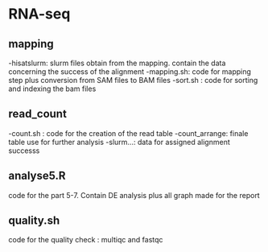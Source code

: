 # RNA-seq 

## mapping
-hisatslurm: slurm files obtain from the mapping. contain the data concerning the success of the alignment
-mapping.sh: code for mapping step plus conversion from SAM files to BAM files
-sort.sh : code for sorting and indexing  the bam files

## read_count
-count.sh : code for the creation of the read table
-count_arrange: finale table use for further analysis
-slurm...: data for assigned alignment successs

## analyse5.R

code for the part 5-7. Contain DE analysis plus all graph made for the report 


## quality.sh

code for the quality check : multiqc and fastqc

